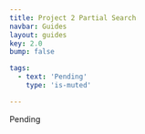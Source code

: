 ```yaml
---
title: Project 2 Partial Search
navbar: Guides
layout: guides
key: 2.0
bump: false

tags:
  - text: 'Pending'
    type: 'is-muted'

---
```


Pending
